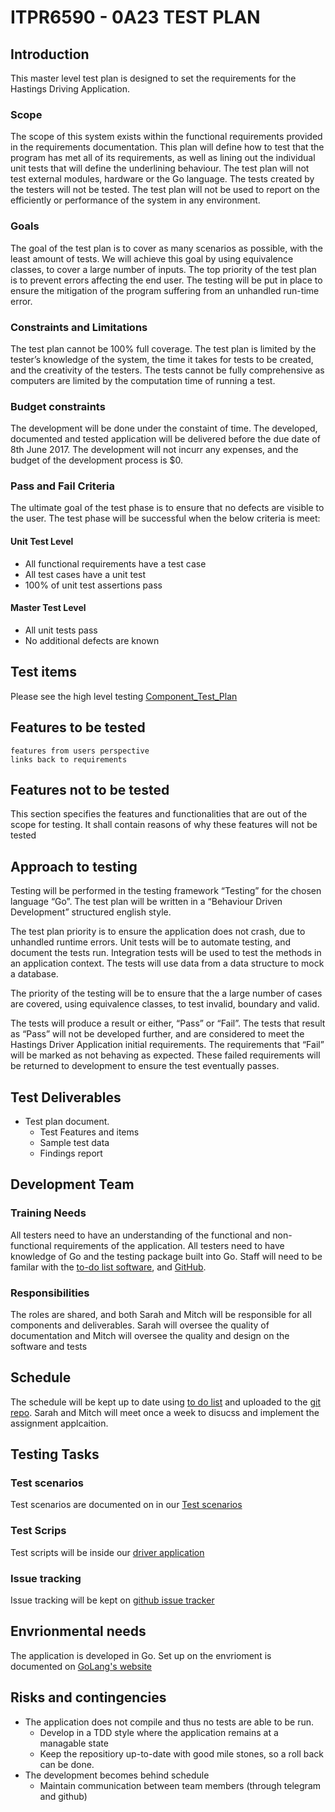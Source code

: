 # ITPR6590 - 0A23 TEST PLAN

## Introduction
This master level test plan is designed to set the requirements for the Hastings Driving Application.

### Scope
The scope of this system exists within the functional requirements provided in the requirements documentation. This plan will define how to test that the program has met all of its requirements, as well as lining out the individual unit tests that will define the underlining behaviour. The test plan will not test external modules, hardware or the Go language. The tests created by the testers will not be tested. The test plan will not be used to report on the efficiently or performance of the system in any environment.

### Goals
The goal of the test plan is to cover as many scenarios as possible, with the least amount of tests. We will achieve this goal by using equivalence classes, to cover a large number of inputs.
The top priority of the test plan is to prevent errors affecting the end user. The testing will be put in place to ensure the mitigation of the program suffering from an unhandled run-time error. 

### Constraints and Limitations
The test plan cannot be 100% full coverage. The test plan is limited by the tester’s knowledge of the system, the time it takes for tests to be created, and the creativity of the testers. The tests cannot be fully comprehensive as computers are limited by the computation time of running a test.

### Budget constraints
The development will be done under the constaint of time. The developed, documented and tested application will be delivered before the due date of 8th June 2017. The development will not incurr any expenses, and the budget of the development process is $0.

### Pass and Fail Criteria
The ultimate goal of the test phase is to ensure that no defects are visible to the user. The test phase will be successful when the below criteria is meet:
#### Unit Test Level
* All functional requirements have a test case
* All test cases have a unit test
* 100% of unit test assertions pass
#### Master Test Level
* All unit tests pass
* No additional defects are known

## Test items
Please see the high level testing [Component_Test_Plan](https://github.com/mitchellwarr/ITPR6.590_Testing_Plan/blob/master/Component_Test_Plan.md) 

## Features to be tested
```
features from users perspective
links back to requirements
```
## Features not to be tested
This section specifies the features and functionalities that are out of the scope for testing. It shall contain reasons of
why these features will not be tested

## Approach to testing
Testing will be performed in the testing framework “Testing” for the chosen language “Go”. The test plan will be written in a “Behaviour Driven Development” structured english style. 

The test plan priority is to ensure the application does not crash, due to unhandled runtime errors.
Unit tests will be to automate testing, and document the tests run. Integration tests will be used to test the methods in an application context. The tests will use data from a data structure to mock a database.

The priority of the testing will be to ensure that the a large number of cases are covered, using equivalence classes, to test invalid, boundary and valid.

The tests will produce a result or either, “Pass” or “Fail”. The tests that result as “Pass” will not be developed further, and are considered to meet the Hastings Driver Application initial requirements. The requirements that “Fail” will be marked as not behaving as expected. These failed requirements will be returned to development to ensure the test eventually passes.

## Test Deliverables
* Test plan document.
  * Test Features and items 
  * Sample test data
  * Findings report

## Development Team
### Training Needs
All testers need to have an understanding of the functional and non-functional requirements of the application. All testers need to have knowledge of Go and the testing package built into Go. Staff will need to be familar with the [to-do list software](http://abstractspoon.weebly.com/), and [GitHub](https://github.com/).

### Responsibilities
The roles are shared, and both Sarah and Mitch will be responsible for all components and deliverables. Sarah will oversee the quality of documentation and Mitch will oversee the quality and design on the software and tests 

## Schedule
The schedule will be kept up to date using [to do list](http://abstractspoon.weebly.com/) and uploaded to the [git repo](https://github.com/mitchellwarr/ITPR6.590_Testing_Plan/blob/master/SoftwareTesting.tdl). 
Sarah and Mitch will meet once a week to disucss and implement the assignment applcaition.

## Testing Tasks
### Test scenarios
Test scenarios are documented on in our [Test scenarios](https://github.com/mitchellwarr/ITPR6.590_Testing_Plan/blob/master/test_case_scenrios)

### Test Scrips
Test scripts will be inside our [driver application](https://github.com/mitchellwarr/ITPR6.590_Testing_Plan/driverApp) 

### Issue tracking
Issue tracking will be kept on [github issue tracker](https://github.com/mitchellwarr/ITPR6.590_Testing_Plan/issues)

## Envrionmental needs 
The application is developed in Go. Set up on the envrioment is documented on [GoLang's website](https://golang.org/doc/install) 

## Risks and contingencies
* The application does not compile and thus no tests are able to be run.
  * Develop in a TDD style where the application remains at a managable state
  * Keep the repositiory up-to-date with good mile stones, so a roll back can be done.
* The development becomes behind schedule
  * Maintain communication between team members (through telegram and github)




